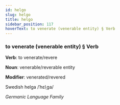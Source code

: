 ```yaml
---
id: helgo
slug: helgo
title: helgo
sidebar_position: 117
hoverText: to venerate (venerable entity) § Verb
---
```


### to venerate (venerable entity) § Verb

**Verb**: to venerate/revere

**Noun**: venerable/reverable entity

**Modifier**: venerated/revered

Swedish helga /ˈhɛlˌɡa/

*Germanic Language Family*